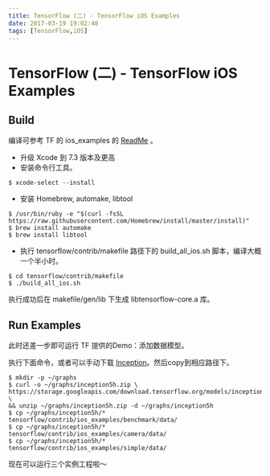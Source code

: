 ```yaml
---
title: TensorFlow (二) - TensorFlow iOS Examples
date: 2017-03-19 19:02:48
tags: [TensorFlow,iOS]
---
```

# TensorFlow (二) - TensorFlow iOS Examples

## Build
编译可参考 TF 的 ios_examples 的 [ReadMe](https://github.com/tensorflow/tensorflow/blob/master/tensorflow/contrib/ios_examples/README.md) 。

* 升级 Xcode 到 7.3 版本及更高
* 安装命令行工具。

```
$ xcode-select --install
```
* 安装 Homebrew, automake, libtool

```
$ /usr/bin/ruby -e "$(curl -fsSL https://raw.githubusercontent.com/Homebrew/install/master/install)"
$ brew install automake
$ brew install libtool
```
* 执行 tensorflow/contrib/makefile 路径下的 build_all_ios.sh 脚本，编译大概一个半小时。

```
$ cd tensorflow/contrib/makefile
$ ./build_all_ios.sh
```
执行成功后在 makefile/gen/lib 下生成 libtensorflow-core.a 库。

## Run Examples
此时还差一步即可运行 TF 提供的Demo：添加数据模型。

执行下面命令，或者可以手动下载 [Inception](https://storage.googleapis.com/download.tensorflow.org/models/inception5h.zip)。然后copy到相应路径下。

```
$ mkdir -p ~/graphs
$ curl -o ~/graphs/inception5h.zip \
https://storage.googleapis.com/download.tensorflow.org/models/inception5h.zip \
&& unzip ~/graphs/inception5h.zip -d ~/graphs/inception5h
$ cp ~/graphs/inception5h/* tensorflow/contrib/ios_examples/benchmark/data/
$ cp ~/graphs/inception5h/* tensorflow/contrib/ios_examples/camera/data/
$ cp ~/graphs/inception5h/* tensorflow/contrib/ios_examples/simple/data/
```
现在可以运行三个实例工程啦～
